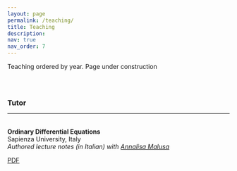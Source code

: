 ```yaml
---
layout: page
permalink: /teaching/
title: Teaching
description: 
nav: true
nav_order: 7
---
```


<p> 
Teaching ordered by year. 
Page under construction
</p>


<div>
<h3 style="margin-top: 4rem; margin-bottom: 0.5rem;"><a id="tutor">Tutor</a></h3>
<hr style="color: var(--global-text-color); height: 1px; margin-bottom: 2rem;">

<b>Ordinary Differential Equations</b> 
<br>
Sapienza University, Italy
<br>
<em>Authored lecture notes (in Italian) with <a href = "https://scholar.google.com/citations?user=8_h1W8kAAAAJ">Annalisa Malusa</a></em>
<div class="links">
<a href="/assets/pdf/teaching/2013/Appunti_EDO.pdf" class="btn btn-sm z-depth-0" role="button">PDF</a>
</div>
</div>




